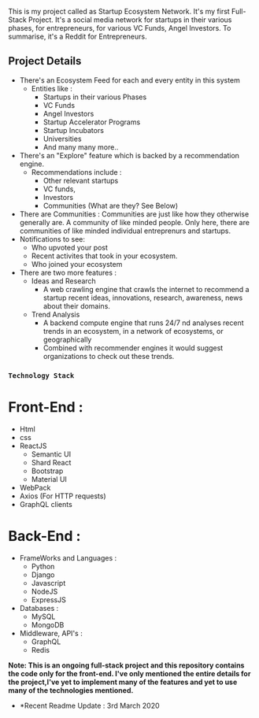 This is my project called as Startup Ecosystem Network. It's my first Full-Stack Project.
It's a social media network for startups in their various phases, for entrepreneurs, for various VC Funds, Angel Investors.
To summarise, it's a Reddit for Entrepreneurs.
## Project Details
* There's an Ecosystem Feed for each and every entity in this system
    - Entities like : 
      - Startups in their various Phases
      - VC Funds
      - Angel Investors
      - Startup Accelerator Programs
      - Startup Incubators
      - Universities
      - And many many more..
* There's an "Explore" feature which is backed by a recommendation engine.
    - Recommendations include :
      - Other relevant startups
      - VC funds,
      - Investors
      - Communities (What are they? See Below)
* There are Communities : Communities are just like how they otherwise generally are. A community of like minded people. Only here, there are communities of like minded individual entreprenurs and startups.
* Notifications to see:
    - Who upvoted your post
    - Recent activites that took in your ecosystem.
    - Who joined your ecosystem
* There are two more features :
    - Ideas and Research
      - A web crawling engine that crawls the internet to recommend a startup recent ideas, innovations, research, awareness, news about
        their domains.
    - Trend Analysis 
      - A backend compute engine that runs 24/7 nd analyses recent trends in an ecosystem, in a network of ecosystems, or geographically
      - Combined with recommender engines it would suggest organizations to check out these trends.



### `Technology Stack`
# Front-End :
* Html
* css
* ReactJS
  - Semantic UI
  - Shard React
  - Bootstrap
  - Material UI
* WebPack
* Axios (For HTTP requests)
* GraphQL clients

# Back-End :
* FrameWorks and Languages :
    * Python 
    * Django
    * Javascript
    * NodeJS
    * ExpressJS
* Databases :
    * MySQL
    * MongoDB
* Middleware, API's : 
    * GraphQL
    * Redis

**Note: This is an ongoing full-stack project and this repository contains the code only for the front-end.
I've only mentioned the entire details for the project,I've yet to implement many of the features and yet to use many of the technologies mentioned.**

* *Recent Readme Update : 3rd March 2020


